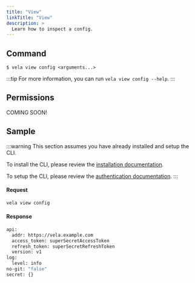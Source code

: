 ```yaml
---
title: "View"
linkTitle: "View"
description: >
  Learn how to inspect a config.
---
```


## Command

```
$ vela view config <arguments...>
```

:::tip
For more information, you can run `vela view config --help`.
:::

## Permissions

COMING SOON!

## Sample

:::warning
This section assumes you have already installed and setup the CLI.

To install the CLI, please review the [installation documentation](/docs/reference/cli/install.md).

To setup the CLI, please review the [authentication documentation](/docs/reference/cli/authentication/).
:::

#### Request

```sh
vela view config
```

#### Response

```sh
api:
  addr: https://vela.example.com
  access_token: superSecretAccessToken
  refresh_token: superSecretRefreshToken
  version: v1
log:
  level: info
no-git: "false"
secret: {}
```
